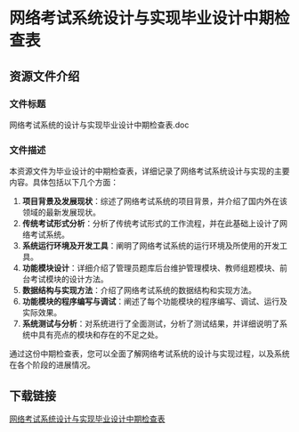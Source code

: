 # 网络考试系统设计与实现毕业设计中期检查表

## 资源文件介绍

### 文件标题
网络考试系统的设计与实现毕业设计中期检查表.doc

### 文件描述
本资源文件为毕业设计的中期检查表，详细记录了网络考试系统设计与实现的主要内容。具体包括以下几个方面：

1. **项目背景及发展现状**：综述了网络考试系统的项目背景，并介绍了国内外在该领域的最新发展现状。
2. **传统考试形式分析**：分析了传统考试形式的工作流程，并在此基础上设计了网络考试系统。
3. **系统运行环境及开发工具**：阐明了网络考试系统的运行环境及所使用的开发工具。
4. **功能模块设计**：详细介绍了管理员题库后台维护管理模块、教师组题模块、前台考试模块的设计方法。
5. **数据结构与实现方法**：介绍了网络考试系统的数据结构和实现方法。
6. **功能模块的程序编写与调试**：阐述了每个功能模块的程序编写、调试、运行及实际效果。
7. **系统测试与分析**：对系统进行了全面测试，分析了测试结果，并详细说明了系统中具有亮点的模块和存在的不足之处。

通过这份中期检查表，您可以全面了解网络考试系统的设计与实现过程，以及系统在各个阶段的进展情况。

## 下载链接

[网络考试系统设计与实现毕业设计中期检查表](https://pan.quark.cn/s/20b347261914)